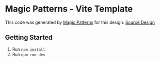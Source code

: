 # Magic Patterns - Vite Template

This code was generated by [Magic Patterns](https://magicpatterns.com) for this design: [Source Design](https://www.magicpatterns.com/c/bvjztzf3oseuuidga5epwx)

## Getting Started

1. Run `npm install`
2. Run `npm run dev`
